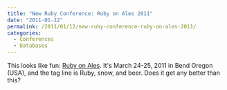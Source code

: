 ```yaml
---
title: "New Ruby Conference: Ruby on Ales 2011"
date: "2011-01-12"
permalink: /2011/01/12/new-ruby-conference-ruby-on-ales-2011/
categories:
  - Conferences
  - Databases
---
```

This looks like fun: [Ruby on Ales][1]. It's March 24-25, 2011 in Bend Oregon (USA), and the tag line is Ruby, snow, and beer. Does it get any better than this?

 [1]: http://ruby.onales.com/
